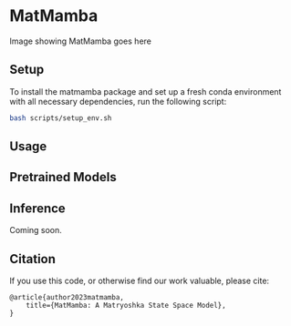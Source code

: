 # MatMamba
Image showing MatMamba goes here

## Setup
To install the matmamba package and set up a fresh conda environment with all necessary dependencies, run the following script:

```bash
bash scripts/setup_env.sh
```

## Usage

## Pretrained Models

## Inference

Coming soon.

## Citation

If you use this code, or otherwise find our work valuable, please cite:

```
@article{author2023matmamba,
    title={MatMamba: A Matryoshka State Space Model},
}
```
